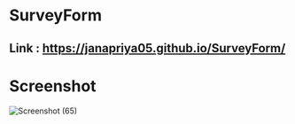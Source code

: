 # SurveyForm
## Link : https://janapriya05.github.io/SurveyForm/
# Screenshot
![Screenshot (65)](https://github.com/Janapriya05/SurveyForm/assets/149756559/5dc3c295-2caf-4967-b9d5-385b95463ee2)

